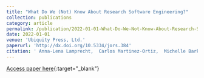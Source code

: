 ```yaml
---
title: "What Do We (Not) Know About Research Software Engineering?"
collection: publications
category: article
permalink: /publication/2022-01-01-What-Do-We-Not-Know-About-Research-Software-Engineering
date: 2022-01-01
venue: 'Ubiquity Press, Ltd.'
paperurl: 'http://dx.doi.org/10.5334/jors.384'
citation: ' Anna-Lena Lamprecht,  Carlos Martinez-Ortiz,  Michelle Barker,  Sadie Bartholomew,  Justin Barton,  Neil Hong,  Jeremy Cohen,  Stephan Druskat,  Jeremy Forest,  Jean-Noël Grad,  Daniel Katz,  Robin Richardson,  Robert Rosca,  Douwe Schulte,  Alexander Struck,  Marion Weinzierl, &quot;What Do We (Not) Know About Research Software Engineering?.&quot; Ubiquity Press, Ltd., 2022.'
---
```

[Access paper here](http://dx.doi.org/10.5334/jors.384){:target="_blank"}
